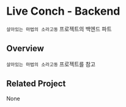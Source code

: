 # Live Conch - Backend
`살아있는 마법의 소라고동` 프로젝트의 백엔드 파트

## Overview
`살아있는 마법의 소라고동` 프로젝트를 참고

## Related Project
None